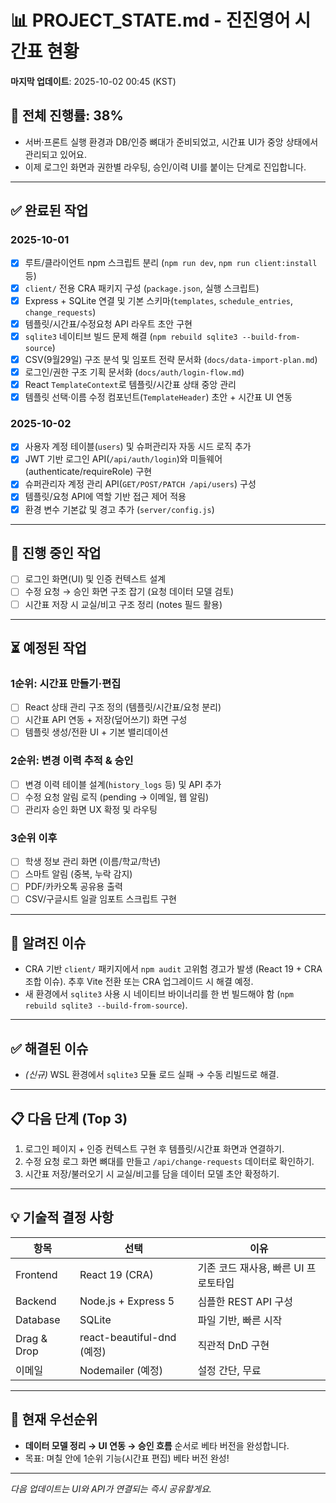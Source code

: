 # 📊 PROJECT_STATE.md - 진진영어 시간표 현황

**마지막 업데이트**: 2025-10-02 00:45 (KST)

## 🎯 전체 진행률: 38%
- 서버·프론트 실행 환경과 DB/인증 뼈대가 준비되었고, 시간표 UI가 중앙 상태에서 관리되고 있어요.
- 이제 로그인 화면과 권한별 라우팅, 승인/이력 UI를 붙이는 단계로 진입합니다.

---

## ✅ 완료된 작업

### 2025-10-01
- [x] 루트/클라이언트 npm 스크립트 분리 (`npm run dev`, `npm run client:install` 등)
- [x] `client/` 전용 CRA 패키지 구성 (`package.json`, 실행 스크립트)
- [x] Express + SQLite 연결 및 기본 스키마(`templates`, `schedule_entries`, `change_requests`)
- [x] 템플릿/시간표/수정요청 API 라우트 초안 구현
- [x] `sqlite3` 네이티브 빌드 문제 해결 (`npm rebuild sqlite3 --build-from-source`)
- [x] CSV(9월29일) 구조 분석 및 임포트 전략 문서화 (`docs/data-import-plan.md`)
- [x] 로그인/권한 구조 기획 문서화 (`docs/auth/login-flow.md`)
- [x] React `TemplateContext`로 템플릿/시간표 상태 중앙 관리
- [x] 템플릿 선택·이름 수정 컴포넌트(`TemplateHeader`) 초안 + 시간표 UI 연동

### 2025-10-02
- [x] 사용자 계정 테이블(`users`) 및 슈퍼관리자 자동 시드 로직 추가
- [x] JWT 기반 로그인 API(`/api/auth/login`)와 미들웨어(authenticate/requireRole) 구현
- [x] 슈퍼관리자 계정 관리 API(`GET/POST/PATCH /api/users`) 구성
- [x] 템플릿/요청 API에 역할 기반 접근 제어 적용
- [x] 환경 변수 기본값 및 경고 추가 (`server/config.js`)

---

## 🔄 진행 중인 작업
- [ ] 로그인 화면(UI) 및 인증 컨텍스트 설계
- [ ] 수정 요청 → 승인 화면 구조 잡기 (요청 데이터 모델 검토)
- [ ] 시간표 저장 시 교실/비고 구조 정리 (notes 필드 활용)

---

## ⏳ 예정된 작업

### 1순위: 시간표 만들기·편집
- [ ] React 상태 관리 구조 정의 (템플릿/시간표/요청 분리)
- [ ] 시간표 API 연동 + 저장(덮어쓰기) 화면 구성
- [ ] 템플릿 생성/전환 UI + 기본 밸리데이션

### 2순위: 변경 이력 추적 & 승인
- [ ] 변경 이력 테이블 설계(`history_logs` 등) 및 API 추가
- [ ] 수정 요청 알림 로직 (pending → 이메일, 웹 알림)
- [ ] 관리자 승인 화면 UX 확정 및 라우팅

### 3순위 이후
- [ ] 학생 정보 관리 화면 (이름/학교/학년)
- [ ] 스마트 알림 (중복, 누락 감지)
- [ ] PDF/카카오톡 공유용 출력
- [ ] CSV/구글시트 일괄 임포트 스크립트 구현

---

## 🐛 알려진 이슈
- CRA 기반 `client/` 패키지에서 `npm audit` 고위험 경고가 발생 (React 19 + CRA 조합 이슈). 추후 Vite 전환 또는 CRA 업그레이드 시 해결 예정.
- 새 환경에서 `sqlite3` 사용 시 네이티브 바이너리를 한 번 빌드해야 함 (`npm rebuild sqlite3 --build-from-source`).

---

## ✅ 해결된 이슈
- *(신규)* WSL 환경에서 `sqlite3` 모듈 로드 실패 → 수동 리빌드로 해결.

---

## 📋 다음 단계 (Top 3)
1. 로그인 페이지 + 인증 컨텍스트 구현 후 템플릿/시간표 화면과 연결하기.
2. 수정 요청 로그 화면 뼈대를 만들고 `/api/change-requests` 데이터로 확인하기.
3. 시간표 저장/불러오기 시 교실/비고를 담을 데이터 모델 초안 확정하기.

---

## 💡 기술적 결정 사항

| 항목 | 선택 | 이유 |
|------|------|------|
| Frontend | React 19 (CRA) | 기존 코드 재사용, 빠른 UI 프로토타입 |
| Backend | Node.js + Express 5 | 심플한 REST API 구성 |
| Database | SQLite | 파일 기반, 빠른 시작 |
| Drag & Drop | react-beautiful-dnd (예정) | 직관적 DnD 구현 |
| 이메일 | Nodemailer (예정) | 설정 간단, 무료 |

---

## 🎯 현재 우선순위
- **데이터 모델 정리 → UI 연동 → 승인 흐름** 순서로 베타 버전을 완성합니다.
- 목표: 며칠 안에 1순위 기능(시간표 편집) 베타 버전 완성!

---

*다음 업데이트는 UI와 API가 연결되는 즉시 공유할게요.*
